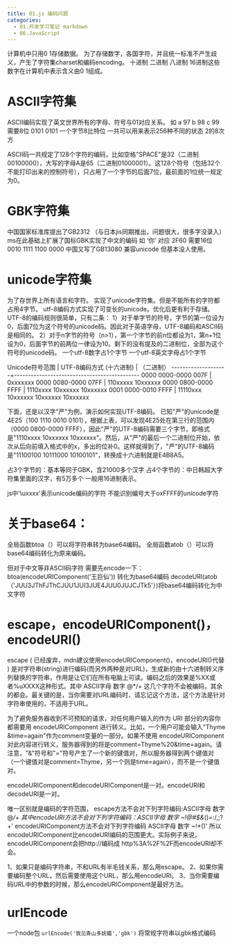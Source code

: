 ```yaml
---
title: 01.js 编码问题
categories:
  - 01.开发学习笔记 markdown
  - 06.JavaScript
---
```


计算机中只用0 1存储数据。
为了存储数字，各国字符，并且统一标准不产生歧义，产生了字符集charset和编码encoding。
十进制 二进制 八进制 16进制这些数字在计算机中表示含义由0 1组成。

# ASCII字符集
ASCII编码实现了英文世界所有的字母、符号与01对应关系。
如 a 97 b 98 c 99  需要8位 0101 0101
一个字节8比特位 一共可以用来表示256种不同的状态 2的8次方

ASCII码一共规定了128个字符的编码，比如空格"SPACE"是32（二进制00100000），大写的字母A是65（二进制01000001）。这128个符号（包括32个不能打印出来的控制符号），只占用了一个字节的后面7位，最前面的1位统一规定为0。

# GBK字符集
中国国家标准库提出了GB2312 （与日本jis同期推出，问题很大，很多字没录入）
ms在此基础上扩展了国标GBK实现了中文的编码 如 ‘你’ 对应 2F60 需要16位 0010 1111 1100 0000
中国又写了GB13080 兼容unicode 但基本没人使用。

# unicode字符集
为了存世界上所有语言和字符。
实现了unicode字符集。但是不能所有的字符都占用4字节。
utf-8编码方式实现了可变长的unicode。优化后更有利于存储。
UTF-8的编码规则很简单，只有二条：
1）对于单字节的符号，字节的第一位设为0，后面7位为这个符号的unicode码。因此对于英语字母，UTF-8编码和ASCII码是相同的。
2）对于n字节的符号（n>1），第一个字节的前n位都设为1，第n+1位设为0，后面字节的前两位一律设为10。剩下的没有提及的二进制位，全部为这个符号的unicode码。
一个utf-8数字占1个字节 一个utf-8英文字母占1个字节

Unicode符号范围 | UTF-8编码方式
(十六进制) | （二进制）
--------------------+---------------------------------------------
0000 0000-0000 007F | 0xxxxxxx
0000 0080-0000 07FF | 110xxxxx 10xxxxxx
0000 0800-0000 FFFF | 1110xxxx 10xxxxxx 10xxxxxx
0001 0000-0010 FFFF | 11110xxx 10xxxxxx 10xxxxxx 10xxxxxx

下面，还是以汉字"严"为例，演示如何实现UTF-8编码。
已知"严"的unicode是4E25（100 1110 0010 0101），根据上表，可以发现4E25处在第三行的范围内（0000 0800-0000 FFFF），因此"严"的UTF-8编码需要三个字节，即格式是"1110xxxx 10xxxxxx 10xxxxxx"。然后，从"严"的最后一个二进制位开始，依次从后向前填入格式中的x，多出的位补0。这样就得到了，"严"的UTF-8编码是"11100100 10111000 10100101"，转换成十六进制就是E4B8A5。

占3个字节的：基本等同于GBK，含21000多个汉字
占4个字节的：中日韩超大字符集里面的汉字，有5万多个
一般用16进制表示。

js中'\uxxxx'表示unicode编码的字符 不能识别编号大于oxFFFF的unicode字符


# 关于base64：
全局函数btoa（）可以将字符串转为base64编码。
全局函数atob（）可以将base64编码转化为原来编码。

但对于中文等非ASCII码字符 需要先encode一下：
btoa(encodeURIComponent('王巨仙')) 转化为base64编码
decodeURI(atob（'JUU3JThFJThCJUU1JUI3JUE4JUU0JUJCJTk5'）)将base64编码转化为中文字符

# escape，encodeURIComponent()，encodeURI()

escape ( 已经废弃，mdn建议使用encodeURIComponent()，encodeURI()代替 ) 是对字符串(string)进行编码(而另外两种是对URL)，生成新的由十六进制转义序列替换的字符串，作用是让它们在所有电脑上可读。编码之后的效果是%XX或者%uXXXX这种形式。其中 ASCII字母 数字 @*/+ 这几个字符不会被编码，其余的都会。最关键的是，当你需要对URL编码时，请忘记这个方法，这个方法是针对字符串使用的，不适用于URL。

为了避免服务器收到不可预知的请求，对任何用户输入的作为 URI 部分的内容你都需要用 encodeURIComponent 进行转义。比如，一个用户可能会输入"Thyme &time=again"作为comment变量的一部分。如果不使用 encodeURIComponent 对此内容进行转义，服务器得到的将是comment=Thyme%20&time=again。请注意，"&"符号和"="符号产生了一个新的键值对，所以服务器得到两个键值对（一个键值对是comment=Thyme，另一个则是time=again），而不是一个键值对。

encodeURIComponent和decodeURIComponent是一对。encodeURI和decodeURI是一对。

唯一区别就是编码的字符范围，
escape方法不会对下列字符编码:ASCII字母 数字 @*/+ 
其中encodeURI方法不会对下列字符编码：ASCII字母 数字 ~!@#$&*()=:/,;?+'
encodeURIComponent方法不会对下列字符编码 ASCII字母 数字 ~!*()'
所以encodeURIComponent比encodeURI编码的范围更大。实际例子来说，encodeURIComponent会把http://编码成  http%3A%2F%2F而encodeURI却不会。

1、如果只是编码字符串，不和URL有半毛钱关系，那么用escape。
2、如果你需要编码整个URL，然后需要使用这个URL，那么用encodeURI。
3、当你需要编码URL中的参数的时候，那么encodeURIComponent是最好方法。

# urlEncode
一个node包
`urlEncode('我见青山多妩媚','gbk')` 将常规字符串以gbk格式编码